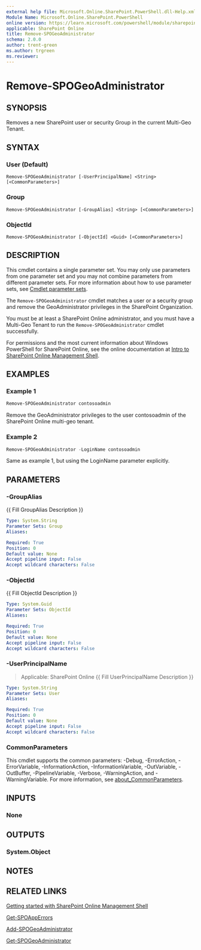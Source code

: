 ```yaml
---
external help file: Microsoft.Online.SharePoint.PowerShell.dll-Help.xml
Module Name: Microsoft.Online.SharePoint.PowerShell
online version: https://learn.microsoft.com/powershell/module/sharepoint-online/remove-spogeoadministrator
applicable: SharePoint Online
title: Remove-SPOGeoAdministrator
schema: 2.0.0
author: trent-green
ms.author: trgreen
ms.reviewer:
---
```


# Remove-SPOGeoAdministrator

## SYNOPSIS

Removes a new SharePoint user or security Group in the current Multi-Geo Tenant.

## SYNTAX

### User (Default)
```
Remove-SPOGeoAdministrator [-UserPrincipalName] <String> [<CommonParameters>]
```

### Group
```
Remove-SPOGeoAdministrator [-GroupAlias] <String> [<CommonParameters>]
```

### ObjectId
```
Remove-SPOGeoAdministrator [-ObjectId] <Guid> [<CommonParameters>]
```

## DESCRIPTION

This cmdlet contains a single parameter set.
You may only use parameters from one parameter set and you may not combine parameters from different parameter sets.
For more information about how to use parameter sets, see [Cmdlet parameter sets](/powershell/scripting/developer/cmdlet/cmdlet-parameter-sets).

The `Remove-SPOGeoAdministrator` cmdlet matches a user or a security group and remove the GeoAdministrator privileges in the SharePoint Organization.

You must be at least a SharePoint Online administrator, and you must have a Multi-Geo Tenant to run the `Remove-SPOGeoAdministrator` cmdlet successfully.

For permissions and the most current information about Windows PowerShell for SharePoint Online, see the online documentation at [Intro to SharePoint Online Management Shell](/powershell/sharepoint/sharepoint-online/introduction-sharepoint-online-management-shell).

## EXAMPLES

### Example 1

```powershell
Remove-SPOGeoAdministrator contosoadmin
```

Remove the GeoAdministrator privileges to the user contosoadmin of the SharePoint Online multi-geo tenant.

### Example 2

```powershell
Remove-SPOGeoAdministrator -LoginName contosoadmin
```

Same as example 1, but using the LoginName parameter explicitly.

## PARAMETERS

### -GroupAlias
{{ Fill GroupAlias Description }}

```yaml
Type: System.String
Parameter Sets: Group
Aliases:

Required: True
Position: 0
Default value: None
Accept pipeline input: False
Accept wildcard characters: False
```

### -ObjectId
{{ Fill ObjectId Description }}

```yaml
Type: System.Guid
Parameter Sets: ObjectId
Aliases:

Required: True
Position: 0
Default value: None
Accept pipeline input: False
Accept wildcard characters: False
```

### -UserPrincipalName

> Applicable: SharePoint Online
{{ Fill UserPrincipalName Description }}

```yaml
Type: System.String
Parameter Sets: User
Aliases:

Required: True
Position: 0
Default value: None
Accept pipeline input: False
Accept wildcard characters: False
```

### CommonParameters

This cmdlet supports the common parameters: -Debug, -ErrorAction, -ErrorVariable, -InformationAction, -InformationVariable, -OutVariable, -OutBuffer, -PipelineVariable, -Verbose, -WarningAction, and -WarningVariable. For more information, see [about_CommonParameters](https://go.microsoft.com/fwlink/?LinkID=113216).

## INPUTS

### None

## OUTPUTS

### System.Object

## NOTES

## RELATED LINKS

[Getting started with SharePoint Online Management Shell](/powershell/sharepoint/sharepoint-online/connect-sharepoint-online)

[Get-SPOAppErrors](Get-SPOAppErrors.md)

[Add-SPOGeoAdministrator](Add-SPOGeoAdministrator.md)

[Get-SPOGeoAdministrator](Get-SPOGeoAdministrator.md)
